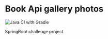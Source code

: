 # Book Api gallery photos

![Java CI with Gradle](https://github.com/elmer7186/book-api/workflows/Java%20CI%20with%20Gradle/badge.svg)

SpringBoot challenge project